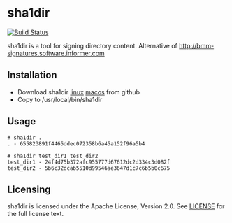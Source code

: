 # sha1dir 
[![Build Status](https://travis-ci.org/ujenmr/sha1dir.svg?branch=master)](https://travis-ci.org/ujenmr/sha1dir)

sha1dir is a tool for signing directory content. Alternative of http://bmm-signatures.software.informer.com

## Installation
* Download sha1dir [linux](https://github.com/ujenmr/sha1dir/releases/download/1.0/sha1dir.linux) [macos](https://raw.githubusercontent.com/ujenmr/sha1dir/master/bin/sha1dir.macos) from github
* Copy to /usr/local/bin/sha1dir

## Usage
```
# sha1dir .
. - 655823891f4465ddec072358b6a45a152f96a5b4
```

```
# sha1dir test_dir1 test_dir2
test_dir1 - 24f4d75b372afc955777d67612dc2d334c3d082f
test_dir2 - 5b6c32dcab5510d99546ae3647d1c7c6b5b0c675
```

## Licensing
sha1dir is licensed under the Apache License, Version 2.0. See [LICENSE](https://github.com/ujenmr/sha1dir/blob/master/LICENSE) for the full license text.
